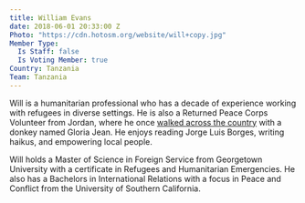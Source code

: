 ```yaml
---
title: William Evans
date: 2018-06-01 20:33:00 Z
Photo: "https://cdn.hotosm.org/website/will+copy.jpg"
Member Type:
  Is Staff: false
  Is Voting Member: true
Country: Tanzania
Team: Tanzania
---
```


Will is a humanitarian professional who has a decade of experience working with refugees in diverse settings. He is also a Returned Peace Corps Volunteer from Jordan, where he once [walked across the country](https://umap.openstreetmap.fr/en/map/jordan-tales-walk_220147#7/30.798/36.724) with a donkey named Gloria Jean. He enjoys reading Jorge Luis Borges, writing haikus, and empowering local people.  

Will holds a Master of Science in Foreign Service from Georgetown University with a certificate in Refugees and Humanitarian Emergencies. He also has a Bachelors in International Relations with a focus in Peace and Conflict from the University of Southern California.
